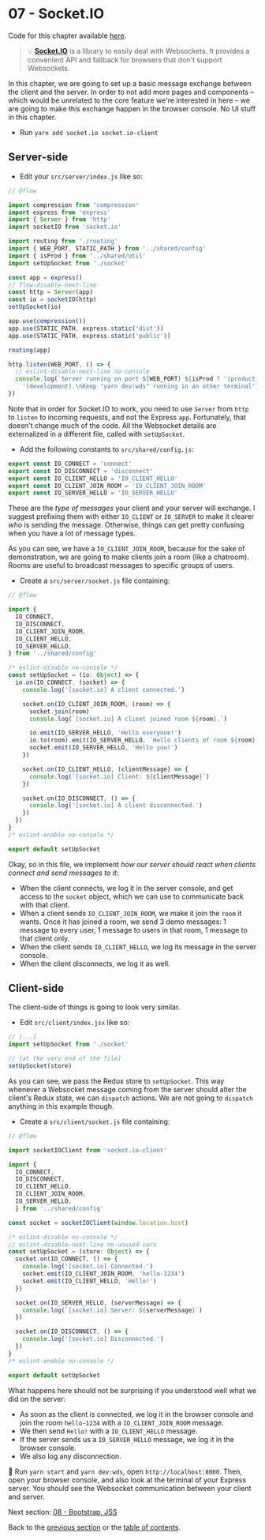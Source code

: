 # 07 - Socket.IO

Code for this chapter available [here](https://github.com/verekia/js-stack-walkthrough/tree/master/07-socket-io).

> 💡 **[Socket.IO](https://github.com/socketio/socket.io)** is a library to easily deal with Websockets. It provides a convenient API and fallback for browsers that don't support Websockets.

In this chapter, we are going to set up a basic message exchange between the client and the server. In order to not add more pages and components – which would be unrelated to the core feature we're interested in here – we are going to make this exchange happen in the browser console. No UI stuff in this chapter.

- Run `yarn add socket.io socket.io-client`

## Server-side

- Edit your `src/server/index.js` like so:

```js
// @flow

import compression from 'compression'
import express from 'express'
import { Server } from 'http'
import socketIO from 'socket.io'

import routing from './routing'
import { WEB_PORT, STATIC_PATH } from '../shared/config'
import { isProd } from '../shared/util'
import setUpSocket from './socket'

const app = express()
// flow-disable-next-line
const http = Server(app)
const io = socketIO(http)
setUpSocket(io)

app.use(compression())
app.use(STATIC_PATH, express.static('dist'))
app.use(STATIC_PATH, express.static('public'))

routing(app)

http.listen(WEB_PORT, () => {
  // eslint-disable-next-line no-console
  console.log(`Server running on port ${WEB_PORT} ${isProd ? '(production)' :
    '(development).\nKeep "yarn dev:wds" running in an other terminal'}.`)
})
```

Note that in order for Socket.IO to work, you need to use `Server` from `http` to `listen` to incoming requests, and not the Express `app`. Fortunately, that doesn't change much of the code. All the Websocket details are externalized in a different file, called with `setUpSocket`.

- Add the following constants to `src/shared/config.js`:

```js
export const IO_CONNECT = 'connect'
export const IO_DISCONNECT = 'disconnect'
export const IO_CLIENT_HELLO = 'IO_CLIENT_HELLO'
export const IO_CLIENT_JOIN_ROOM = 'IO_CLIENT_JOIN_ROOM'
export const IO_SERVER_HELLO = 'IO_SERVER_HELLO'
```

These are the *type of messages* your client and your server will exchange. I suggest prefixing them with either `IO_CLIENT` or `IO_SERVER` to make it clearer *who* is sending the message. Otherwise, things can get pretty confusing when you have a lot of message types.

As you can see, we have a `IO_CLIENT_JOIN_ROOM`, because for the sake of demonstration, we are going to make clients join a room (like a chatroom). Rooms are useful to broadcast messages to specific groups of users.

- Create a `src/server/socket.js` file containing:

```js
// @flow

import {
  IO_CONNECT,
  IO_DISCONNECT,
  IO_CLIENT_JOIN_ROOM,
  IO_CLIENT_HELLO,
  IO_SERVER_HELLO,
} from '../shared/config'

/* eslint-disable no-console */
const setUpSocket = (io: Object) => {
  io.on(IO_CONNECT, (socket) => {
    console.log('[socket.io] A client connected.')

    socket.on(IO_CLIENT_JOIN_ROOM, (room) => {
      socket.join(room)
      console.log(`[socket.io] A client joined room ${room}.`)

      io.emit(IO_SERVER_HELLO, 'Hello everyone!')
      io.to(room).emit(IO_SERVER_HELLO, `Hello clients of room ${room}!`)
      socket.emit(IO_SERVER_HELLO, 'Hello you!')
    })

    socket.on(IO_CLIENT_HELLO, (clientMessage) => {
      console.log(`[socket.io] Client: ${clientMessage}`)
    })

    socket.on(IO_DISCONNECT, () => {
      console.log('[socket.io] A client disconnected.')
    })
  })
}
/* eslint-enable no-console */

export default setUpSocket
```

Okay, so in this file, we implement *how our server should react when clients connect and send messages to it*:

- When the client connects, we log it in the server console, and get access to the `socket` object, which we can use to communicate back with that client.
- When a client sends `IO_CLIENT_JOIN_ROOM`, we make it join the `room` it wants. Once it has joined a room, we send 3 demo messages: 1 message to every user, 1 message to users in that room, 1 message to that client only.
- When the client sends `IO_CLIENT_HELLO`, we log its message in the server console.
- When the client disconnects, we log it as well.

## Client-side

The client-side of things is going to look very similar.

- Edit `src/client/index.jsx` like so:

```js
// [...]
import setUpSocket from './socket'

// [at the very end of the file]
setUpSocket(store)
```

As you can see, we pass the Redux store to `setUpSocket`. This way whenever a Websocket message coming from the server should alter the client's Redux state, we can `dispatch` actions. We are not going to `dispatch` anything in this example though.

- Create a `src/client/socket.js` file containing:

```js
// @flow

import socketIOClient from 'socket.io-client'

import {
  IO_CONNECT,
  IO_DISCONNECT,
  IO_CLIENT_HELLO,
  IO_CLIENT_JOIN_ROOM,
  IO_SERVER_HELLO,
  } from '../shared/config'

const socket = socketIOClient(window.location.host)

/* eslint-disable no-console */
// eslint-disable-next-line no-unused-vars
const setUpSocket = (store: Object) => {
  socket.on(IO_CONNECT, () => {
    console.log('[socket.io] Connected.')
    socket.emit(IO_CLIENT_JOIN_ROOM, 'hello-1234')
    socket.emit(IO_CLIENT_HELLO, 'Hello!')
  })

  socket.on(IO_SERVER_HELLO, (serverMessage) => {
    console.log(`[socket.io] Server: ${serverMessage}`)
  })

  socket.on(IO_DISCONNECT, () => {
    console.log('[socket.io] Disconnected.')
  })
}
/* eslint-enable no-console */

export default setUpSocket
```

What happens here should not be surprising if you understood well what we did on the server:

- As soon as the client is connected, we log it in the browser console and join the room `hello-1234` with a `IO_CLIENT_JOIN_ROOM` message.
- We then send `Hello!` with a `IO_CLIENT_HELLO` message.
- If the server sends us a `IO_SERVER_HELLO` message, we log it in the browser console.
- We also log any disconnection.

🏁 Run `yarn start` and `yarn dev:wds`, open `http://localhost:8000`. Then, open your browser console, and also look at the terminal of your Express server. You should see the Websocket communication between your client and server.

Next section: [08 - Bootstrap, JSS](08-bootstrap-jss.md#readme)

Back to the [previous section](06-react-router-ssr-helmet.md#readme) or the [table of contents](https://github.com/verekia/js-stack-from-scratch#table-of-contents).
